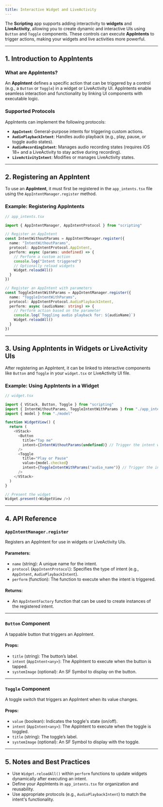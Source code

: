 ```yaml
---
title: Interactive Widget and LiveActivity
---
```

The **Scripting** app supports adding interactivity to **widgets** and **LiveActivity**, allowing you to create dynamic and interactive UIs using `Button` and `Toggle` components. These controls can execute **AppIntents** to trigger actions, making your widgets and live activities more powerful.

---

## 1. Introduction to AppIntents

### What are AppIntents?

An **AppIntent** defines a specific action that can be triggered by a control (e.g., a `Button` or `Toggle`) in a widget or LiveActivity UI. AppIntents enable seamless interaction and functionality by linking UI components with executable logic.

### Supported Protocols

AppIntents can implement the following protocols:

- **`AppIntent`**: General-purpose intents for triggering custom actions.
- **`AudioPlaybackIntent`**: Handles audio playback (e.g., play, pause, or toggle audio states).
- **`AudioRecordingIntent`**: Manages audio recording states (requires iOS 18+ and a LiveActivity to stay active during recording).
- **`LiveActivityIntent`**: Modifies or manages LiveActivity states.

---

## 2. Registering an AppIntent

To use an **AppIntent**, it must first be registered in the `app_intents.tsx` file using the `AppIntentManager.register` method.

### Example: Registering AppIntents

```typescript
// app_intents.tsx

import { AppIntentManager, AppIntentProtocol } from "scripting"

// Register an AppIntent
const IntentWithoutParams = AppIntentManager.register({
  name: "IntentWithoutParams",
  protocol: AppIntentProtocol.AppIntent,
  perform: async (params: undefined) => {
    // Perform a custom action
    console.log("Intent triggered")
    // Optionally reload widgets
    Widget.reloadAll()
  }
})

// Register an AppIntent with parameters
const ToggleIntentWithParams = AppIntentManager.register({
  name: "ToggleIntentWithParams",
  protocol: AppIntentProtocol.AudioPlaybackIntent,
  perform: async (audioName: string) => {
    // Perform action based on the parameter
    console.log(`Toggling audio playback for: ${audioName}`)
    Widget.reloadAll()
  }
})
```

---

## 3. Using AppIntents in Widgets or LiveActivity UIs

After registering an AppIntent, it can be linked to interactive components like `Button` and `Toggle` in your `widget.tsx` or LiveActivity UI file.

### Example: Using AppIntents in a Widget

```typescript
// widget.tsx

import { VStack, Button, Toggle } from "scripting"
import { IntentWithoutParams, ToggleIntentWithParams } from "./app_intents"
import { model } from "./model"

function WidgetView() {
  return (
    <VStack>
      <Button
        title="Tap me"
        intent={IntentWithoutParams(undefined)} // Trigger the intent without parameters
      />
      <Toggle
        title="Play or Pause"
        value={model.checked}
        intent={ToggleIntentWithParams("audio_name")} // Trigger the intent with a parameter
      />
    </VStack>
  )
}

// Present the widget
Widget.present(<WidgetView />)
```

---

## 4. API Reference

### `AppIntentManager.register`

Registers an AppIntent for use in widgets or LiveActivity UIs.

#### Parameters:
- `name` (string): A unique name for the intent.
- `protocol` (`AppIntentProtocol`): Specifies the type of intent (e.g., `AppIntent`, `AudioPlaybackIntent`).
- `perform` (function): The function to execute when the intent is triggered.

#### Returns:
- An `AppIntentFactory` function that can be used to create instances of the registered intent.

---

### `Button` Component

A tappable button that triggers an AppIntent.

#### Props:
- `title` (string): The button’s label.
- `intent` (`AppIntent<any>`): The AppIntent to execute when the button is tapped.
- `systemImage` (optional): An SF Symbol to display on the button.

---

### `Toggle` Component

A toggle switch that triggers an AppIntent when its value changes.

#### Props:
- `value` (boolean): Indicates the toggle's state (on/off).
- `intent` (`AppIntent<any>`): The AppIntent to execute when the toggle is toggled.
- `title` (string): The toggle’s label.
- `systemImage` (optional): An SF Symbol to display with the toggle.

---

## 5. Notes and Best Practices

- Use `Widget.reloadAll()` within `perform` functions to update widgets dynamically after executing an intent.
- Define your AppIntents in `app_intents.tsx` for organization and reusability.
- Use appropriate protocols (e.g., `AudioPlaybackIntent`) to match the intent's functionality.